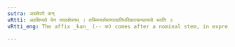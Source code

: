 ```yaml
---
sutra: अवक्षेपणे कन्
vRtti: अवक्षिप्यते येन तदवक्षेपणम् । तस्मिन्वर्त्तमानात्प्रातिपदिकात्कन्प्रत्ययो भवति ॥
vRtti_eng: The affix _kan_ (-- क) comes after a nominal stem, in expressing scoffing.

---
```

